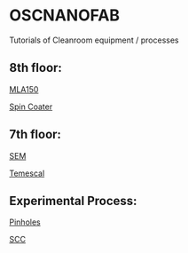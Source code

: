 # OSCNANOFAB
Tutorials of Cleanroom equipment / processes


## 8th floor:

[MLA150](https://github.com/CatInTheHat-haway/OSCNANOFAB/blob/main/MLA150.md) 

[Spin Coater](https://github.com/CatInTheHat-haway/OSCNANOFAB/blob/main/Spin_Coater.md)

## 7th floor:

[SEM](https://github.com/CatInTheHat-haway/OSCNANOFAB/blob/main/SEM.md)

[Temescal](https://github.com/CatInTheHat-haway/OSCNANOFAB/blob/main/Temescal.md)


## Experimental Process: 

[Pinholes](https://github.com/CatInTheHat-haway/OSCNANOFAB/blob/main/pinholes_1550nm.md)

[SCC]()
